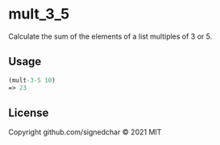 # mult_3_5

Calculate the sum of the elements of a list multiples of 3 or 5.

## Usage

```clojure
(mult-3-5 10)
=> 23
```

## License

Copyright github.com/signedchar © 2021 MIT